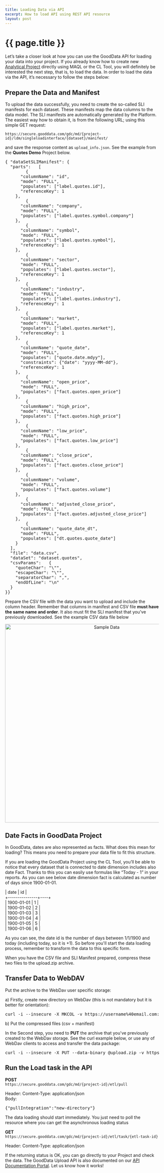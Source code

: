 ```yaml
---
title: Loading Data via API
excerpt: How to load API using REST API resource
layout: post
---
```


# {{ page.title }}

Let’s take a closer look at how you can use the GoodData API for loading your data into your project. If you already know how to create new [Analytical Project](http://developer.gooddata.com/blog/2011/07/26/MAQL-description/) directly using MAQL or the CL Tool, you will definitely be interested the next step, that is, to load the data. In order to load the data via the API, it’s necessary to follow the steps below: 

## Prepare the Data and Manifest

To upload the data successfully, you need to create the so-called SLI manifests for each dataset. These manifests map the data columns to the data model. The SLI manifests are automatically generated by the Platform. The easiest way how to obtain it, is from the following URL; using this simple GET request:

`https://secure.gooddata.com/gdc/md/{project-id}/ldm/singleloadinterface/{dataset}/manifest/`

and save the response content as `upload_info.json`. See the example from the **Quotes Demo** Project below. 

<pre>
{ "dataSetSLIManifest": {
  "parts":   [
        {
      "columnName": "id",
      "mode": "FULL",
      "populates": ["label.quotes.id"],
      "referenceKey": 1
    },
        {
      "columnName": "company",
      "mode": "FULL",
      "populates": ["label.quotes.symbol.company"]
    },
        {
      "columnName": "symbol",
      "mode": "FULL",
      "populates": ["label.quotes.symbol"],
      "referenceKey": 1
    },
        {
      "columnName": "sector",
      "mode": "FULL",
      "populates": ["label.quotes.sector"],
      "referenceKey": 1
    },
        {
      "columnName": "industry",
      "mode": "FULL",
      "populates": ["label.quotes.industry"],
      "referenceKey": 1
    },
        {
      "columnName": "market",
      "mode": "FULL",
      "populates": ["label.quotes.market"],
      "referenceKey": 1
    },
        {
      "columnName": "quote_date",
      "mode": "FULL",
      "populates": ["quote.date.mdyy"],
      "constraints": {"date": "yyyy-MM-dd"},
      "referenceKey": 1
    },
        {
      "columnName": "open_price",
      "mode": "FULL",
      "populates": ["fact.quotes.open_price"]
    },
        {
      "columnName": "high_price",
      "mode": "FULL",
      "populates": ["fact.quotes.high_price"]
    },
        {
      "columnName": "low_price",
      "mode": "FULL",
      "populates": ["fact.quotes.low_price"]
    },
        {
      "columnName": "close_price",
      "mode": "FULL",
      "populates": ["fact.quotes.close_price"]
    },
        {
      "columnName": "volume",
      "mode": "FULL",
      "populates": ["fact.quotes.volume"]
    },
        {
      "columnName": "adjusted_close_price",
      "mode": "FULL",
      "populates": ["fact.quotes.adjusted_close_price"]
    },
        {
      "columnName": "quote_date_dt",
      "mode": "FULL",
      "populates": ["dt.quotes.quote_date"]
    }
  ],
  "file": "data.csv",
  "dataSet": "dataset.quotes",
  "csvParams":   {
    "quoteChar": "\"",
    "escapeChar": "\"",
    "separatorChar": ",",
    "endOfLine": "\n"
  }
}}
</pre>

Prepare the CSV file with the data you want to upload and include the column header. Remember that columns in manifest and CSV file **must have the same name and order**. It also must fit the SLI manifest that you've previously downloaded. See the example CSV data file below

<p>
<center><img src="{{ site.root }}/images/posts/quotes-csv.png" alt="Sample Data" width="650"></center>
</p>

## Date Facts in GoodData Project

In GoodData, dates are also represented as facts. What does this mean for loading? This means you need to prepare your data file to fit this structure. 

If you are loading the GoodData Project using the CL Tool, you’ll be able to notice that every dataset that is connected to date dimension includes also date Fact. Thanks to this you can easily use formulas like “Today - 1” in your reports. As you can see below date dimension fact is calculated as number of days since 1900-01-01.

| date | id |  
+---------------+----+  
| 1900-01-01 | 1 |  
| 1900-01-02 | 2 |  
| 1900-01-03 | 3 |  
| 1900-01-04 | 4 |  
| 1900-01-05 | 5 |  
| 1900-01-06 | 6 |  

As you can see, the date id is the number of days between 1/1/1900 and today (including today, so it is +1). So before you'll start the data loading process, remember to transform the data to this specific form.

When you have the CSV file and SLI Manifest prepared, compress these two files to the upload.zip archive.

## Transfer Data to WebDAV

Put the archive to the WebDav user specific storage: 

a) Firstly, create new directory on WebDav (this is not mandatory but it is better for orientation):

<pre>
curl -i --insecure -X MKCOL -v https://username%40email.com:PASSSWORD@secure-di.gooddata.com/uploads/new-directory/
</pre>

b) Put the compressed files (csv + manifest)

In the Second step, you need to **PUT** the archive that you've previously created to the WebDav storage. See the curl example below, or use any of WebDav clients to access and transfer the data package:

<pre>
curl -i --insecure -X PUT --data-binary @upload.zip -v https://user.name%40gooddata.com:PASSWORD@secure-di.gooddata.com/uploads/new-directory/upload.zip
</pre>

## Run the Load task in the API 

**POST**  
`https://secure.gooddata.com/gdc/md/{project-id}/etl/pull`

Header: Content-Type: application/json  
Body: 
<pre>
{"pullIntegration":"new-directory"}
</pre>

The data loading should start immediately. You just need to poll the resource where you can get the asynchronous loading status

**GET**  
`https://secure.gooddata.com/gdc/md/{project-id}/etl/task/{etl-task-id}`  

Header: Content-Type: application/json  

If the returning status is OK, you can go directly to your Project and check the data. The GoodData Upload API is also documented on our [API Documentation Portal](http://docs.gooddata.apiary.io/#dataupload). Let us know how it works! 

